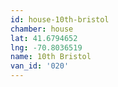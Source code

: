 ```yaml
---
id: house-10th-bristol
chamber: house
lat: 41.6794652
lng: -70.8036519
name: 10th Bristol
van_id: '020'
---
```

